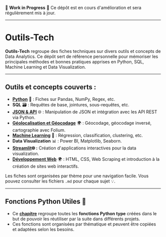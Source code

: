 🚧 **Work in Progress** 🚧
Ce dépôt est en cours d'amélioration et sera régulièrement mis à jour.

---

# Outils-Tech

**Outils-Tech** regroupe des fiches techniques sur divers outils et concepts de Data Analytics. Ce dépôt sert de référence personnelle pour mémoriser les principales méthodes et bonnes pratiques apprises en Python, SQL, Machine Learning et Data Visualization.

---

## Outils et concepts couverts :
- **[Python](./Python/README.md)** 🐍 : Fiches sur Pandas, NumPy, Regex, etc.
- **SQL** 🗃️ : Requêtes de base, jointures, sous-requêtes, etc.
- **[JSON & API](./json_api/README.md)** 🌐 : Manipulation de JSON et intégration avec les API REST via Python.
- **[Géolocalisation et Géocodage](./geocodage/geocodage.md)** 🌍 : Géocodage, géocodage inversé, cartographie avec Folium.
- **[Machine Learning](./machine_learning/README.md)** 🤖 : Régression, classification, clustering, etc.
- **Data Visualization** 📊 : Power BI, Matplotlib, Seaborn. 
- **[Streamlit](./Streamlit/README.md)🌐 :** Création d'applications interactives pour la data visualization.
- **[Développement Web](./web_development)** 🌍 : HTML, CSS, Web Scraping et introduction à la création de sites web interactifs.

Les fiches sont organisées par thème pour une navigation facile. Vous pouvez consulter les fichiers `.md` pour chaque sujet 💡.

---

## Fonctions Python Utiles 📜
- Ce **[chapitre](./fonctions/README.md)** regroupe toutes les **fonctions Python type** créées dans le but de pouvoir les réutiliser par la suite dans différents projets.
- Ces fonctions sont organisées par thématique et peuvent être copiées et adaptées selon les besoins.




